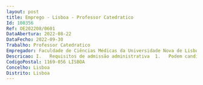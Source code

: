 ```yaml
--- 
layout: post
title: Emprego - Lisboa - Professor Catedratico
Id: 100356
Ref: OE202208/0601
DataAbertura: 2022-08-22
DataFecho: 2022-09-30
Trabalho: Professor Catedratico
Empregador: Faculdade de Ciências Médicas da Universidade Nova de Lisboa - NOVA Medical School
Descricao: I.	Requisitos de admissão administrativa  1.	Podem candidatar se ao presente concurso os professores que cumpram as condições estabelecidas no n.º 2 do artigo 2.º do Decreto Lei n.º 112 2021, de 14 de dezembro.2.	Nos termos do artigo 41.º do ECDU, só poderá ser admitido ao presente concurso quem seja titular do grau de doutor há mais de cinco anos, contados até ao dia anterior do limite de entrega de candidaturas, e detentor do título de agregado.II.	Requisitos de aprovação em mérito absoluto 1.	A aprovação em mérito absoluto dos candidatos está dependente da posse de um currículo global que o júri considere fundamentadamente revestir mérito científico e pedagógico, capacidade de investigação e atividade desenvolvida compatíveis com a área disciplinar para a qual foi aberto o concurso, adequados à respetiva categoria docente, tal como documentados na respetiva informação apresentada a concurso.2.	Para efeitos da avaliação a que se refere o número anterior, a aprovação fundamentada em mérito absoluto dos candidatos dependerá da observância de requisitos de natureza quantitativa e qualitativa, fixados em conformidade com o n.º 4 do artigo 2.º do Decreto Lei n.º 112 2021, de 14 de dezembro. Em concreto devem ser cumpridos os seguintes requisitos de forma cumulativa a)	Requisitos quantitativos i.	Publicação de, no mínimo, quinze artigos científicos em revistas indexadas (tendo como referência o JCR do ISI) ii.	Do total de artigos publicados, deverá ter sido primeiro ou último autor ou autor correspondente num mínimo de 5 iii.	Pelo menos 8 dos artigos deverão ter sido publicados após o doutoramento em revistas indexadas iv.	Pelo menos 4 dos artigos publicados após o doutoramento deverão ter sido publicados em revistas com fator de impacto acima da mediana para a área da publicação v.	Publicação de, pelo menos, dois artigos após obtenção do título de agregado vi.	Orientação de, pelo menos, duas teses de doutoramento vii.	Atribuição de, pelo menos, uma regência de uma unidade curricular obrigatória.b)	Requisitos qualitativos i.	Título de agregado em Ciências da Vida ii.	Experiência pedagógica e de investigação em fisiologia do metabolismo e das doenças metabólicas iii.	Experiência pedagógica em mestrado integrado em medicina e em cursos de segundo e de terceiro ciclo iv.	Orientação científica e coordenação pedagógica a nível do terceiro ciclo v.	Coordenação de equipas multidisciplinares de investigação em projetos científicos com financiamento competitivo.
CodigoPostal: 1169-056 LISBOA
Concelho: Lisboa
Distrito: Lisboa
--- 
```


